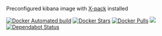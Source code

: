 Preconfigured kibana image with [X-pack](https://www.elastic.co/downloads/x-pack) installed

[![Docker Automated build](https://img.shields.io/docker/automated/evryfs/kibana-docker.svg)]()
[![Docker Stars](https://img.shields.io/docker/stars/evryfs/kibana-docker.svg)]()
[![Docker Pulls](https://img.shields.io/docker/pulls/evryfs/kibana-docker.svg)]()
[![](https://images.microbadger.com/badges/version/evryfs/kibana-docker.svg)](https://microbadger.com/images/evryfs/kibana-docker "Get your own version badge on microbadger.com")
[![Dependabot Status](https://api.dependabot.com/badges/status?host=github&repo=evryfs/kibana-docker)](https://dependabot.com)

